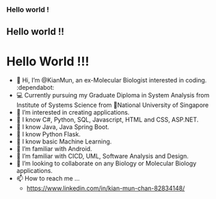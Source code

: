 ### Hello world !
## Hello world !!
# Hello World !!!
- 👋 Hi, I’m @KianMun, an ex-Molecular Biologist interested in coding. :dependabot:
- :computer:  Currently pursuing my Graduate Diploma in System Analysis from Institute of Systems Science from :school:National University of Singapore
- 👀 I’m interested in creating applications. 
- 📖 I know C#, Python, SQL, Javascript, HTML and CSS, ASP.NET.
- 📖 I know Java, Java Spring Boot.
- 📖 I know Python Flask.
- 📖 I know basic Machine Learning.
- 🌱 I’m familiar with Android.
- 🌱 I’m familiar with CICD, UML, Software Analysis and Design.
- 💞️ I’m looking to collaborate on any Biology or Molecular Biology applications.
- 📫 How to reach me ...
  - https://www.linkedin.com/in/kian-mun-chan-82834148/
  

<!---
KianMun/KianMun is a ✨ special ✨ repository because its `README.md` (this file) appears on your GitHub profile.
You can click the Preview link to take a look at your changes.
--->
